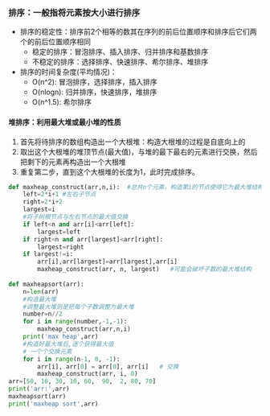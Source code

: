 ### 排序：一般指将元素按大小进行排序
* 排序的稳定性：排序前2个相等的数其在序列的前后位置顺序和排序后它们两个的前后位置顺序相同
    * 稳定的排序：冒泡排序、插入排序、归并排序和基数排序
    * 不稳定的排序：选择排序、快速排序、希尔排序、堆排序
* 排序的时间复杂度(平均情况)：
    * O(n^2): 冒泡排序，选择排序，插入排序
    * O(nlogn): 归并排序，快速排序，堆排序
    * O(n^1.5): 希尔排序
    
#### 堆排序：利用最大堆或最小堆的性质
1. 首先将待排序的数组构造出一个大根堆：构造大根堆的过程是自底向上的
2. 取出这个大根堆的堆顶节点(最大值)，与堆的最下最右的元素进行交换，然后把剩下的元素再构造出一个大根堆
3. 重复第二步，直到这个大根堆的长度为1，此时完成排序。
```python
def maxheap_construct(arr,n,i):  #总共n个元素，构造第i的节点使得它为最大堆结构
    left=2*i+1 #左右子节点
    right=2*i+2
    largest=i
    #将子树根节点与左右节点的最大值交换
    if left<n and arr[i]<arr[left]:
        largest=left
    if right<n and arr[largest]<arr[right]:
        largest=right
    if largest!=i:
        arr[i],arr[largest]=arr[largest],arr[i]
        maxheap_construct(arr, n, largest)   #可能会破坏子数的最大堆结构
        
def maxheapsort(arr):
    n=len(arr)
    #构造最大堆
    #调整最大堆则是把每个子数调整为最大堆
    number=n//2
    for i in range(number,-1,-1):
        maxheap_construct(arr,n,i)
    print('max heap',arr)
    #构造好最大堆后,逐个获得最大值
    # 一个个交换元素
    for i in range(n-1, 0, -1): 
        arr[i], arr[0] = arr[0], arr[i]   # 交换
        maxheap_construct(arr, i, 0) 
arr=[50, 16, 30, 10, 60,  90,  2, 80, 70]
print('arr:',arr)
maxheapsort(arr)
print('maxheap sort',arr)
```

